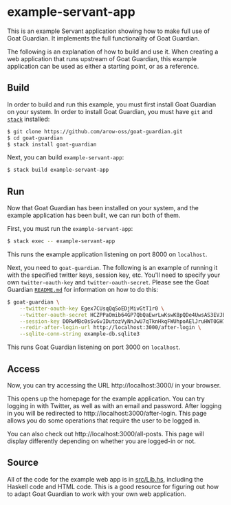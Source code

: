 # example-servant-app

This is an example Servant application showing how to make full use of Goat
Guardian.  It implements the full functionality of Goat Guardian.

The following is an explanation of how to build and use it.  When creating a
web application that runs upstream of Goat Guardian, this example application
can be used as either a starting point, or as a reference.

## Build

In order to build and run this example, you must first install Goat Guardian on
your system.  In order to install Goat Guardian, you must have `git` and
[`stack`](https://docs.haskellstack.org/en/latest/README/) installed:

```sh
$ git clone https://github.com/arow-oss/goat-guardian.git
$ cd goat-guardian
$ stack install goat-guardian
```

Next, you can build `example-servant-app`:

```sh
$ stack build example-servant-app
```

## Run

Now that Goat Guardian has been installed on your system, and the example
application has been built, we can run both of them.

First, you must run the `example-servant-app`:


```sh
$ stack exec -- example-servant-app
```

This runs the example application listening on port 8000 on `localhost`.

Next, you need to `goat-guardian`.  The following is an example of running it
with the specified twitter keys, session key, etc.  You'll need to specify your
own `twitter-oauth-key` and `twitter-oauth-secret`.  Please see the Goat
Guardian [`README.md`](../README.md) for information on how to do this:

```sh
$ goat-guardian \
    --twitter-oauth-key Egex7CUsqQqSoEDjMivGtT1r0 \
    --twitter-oauth-secret HCZPPaOmib64GP7QbQaEwrLwKswK8pQDe4UwsAS3EVJBupBj5l  \
    --session-key DORwMBc0sSvGvIDutozVyNnJwU7qTknHkqFWUhpoAElJruHWT0GH7qmTpKajqIxbkuyTN5M5mb9CuM5JECg7SKadylr1QMeZqo1yPexd07KEdMKCbqdxJBmgHoTbBLL8 \
    --redir-after-login-url http://localhost:3000/after-login \
    --sqlite-conn-string example-db.sqlite3
```

This runs Goat Guardian listening on port 3000 on `localhost`.

## Access

Now, you can try accessing the URL http://localhost:3000/ in your browser.

This opens up the homepage for the example application.  You can try logging in
with Twitter, as well as with an email and password.  After logging in you will
be redirected to http://localhost:3000/after-login.  This page allows you do
some operations that require the user to be logged in.

You can also check out http://localhost:3000/all-posts.  This page will display
differently depending on whether you are logged-in or not.

## Source

All of the code for the example web app is in [src/Lib.hs](./src/Lib.hs), including the
Haskell code and HTML code.  This is a good resource for figuring out how to
adapt Goat Guardian to work with your own web application.
